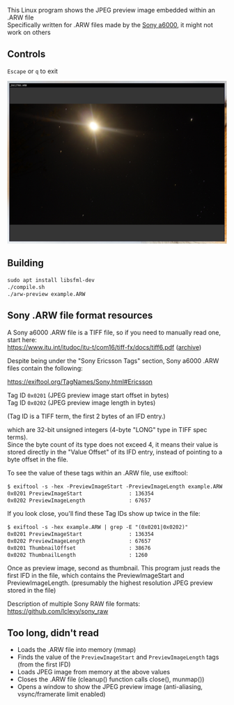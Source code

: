 This Linux program shows the JPEG preview image embedded within an .ARW file\
Specifically written for .ARW files made by the [Sony a6000](https://en.wikipedia.org/wiki/Sony_%CE%B16000), it might not work on others

## Controls
`Escape` or `q` to exit

<img src="screenshot.png" alt="arw-preview showing a JPEG preview of a .ARW file">

## Building
```console
sudo apt install libsfml-dev
./compile.sh
./arw-preview example.ARW
```

## Sony .ARW file format resources
A Sony a6000 .ARW file is a TIFF file, so if you need to manually read one, start here:\
https://www.itu.int/itudoc/itu-t/com16/tiff-fx/docs/tiff6.pdf ([archive](https://web.archive.org/web/20240926225851/https://www.itu.int/itudoc/itu-t/com16/tiff-fx/docs/tiff6.pdf))

Despite being under the "Sony Ericsson Tags" section, Sony a6000 .ARW files contain the following:

https://exiftool.org/TagNames/Sony.html#Ericsson

Tag ID `0x0201` (JPEG preview image start offset in bytes)\
Tag ID `0x0202` (JPEG preview image length in bytes)

(Tag ID is a TIFF term, the first 2 bytes of an IFD entry.)

which are 32-bit unsigned integers (4-byte "LONG" type in TIFF spec terms).\
Since the byte count of its type does not exceed 4, it means their value is stored directly in the "Value Offset" of its IFD entry, instead of pointing to a byte offset in the file.

To see the value of these tags within an .ARW file, use exiftool:
```console
$ exiftool -s -hex -PreviewImageStart -PreviewImageLength example.ARW
0x0201 PreviewImageStart               : 136354
0x0202 PreviewImageLength              : 67657
```

If you look close, you'll find these Tag IDs show up twice in the file:
```console
$ exiftool -s -hex example.ARW | grep -E "(0x0201|0x0202)"
0x0201 PreviewImageStart               : 136354
0x0202 PreviewImageLength              : 67657
0x0201 ThumbnailOffset                 : 38676
0x0202 ThumbnailLength                 : 1260
```
Once as preview image, second as thumbnail. This program just reads the first IFD in the file, which contains the PreviewImageStart and PreviewImageLength. (presumably the highest resolution JPEG preview stored in the file)

Description of multiple Sony RAW file formats:\
https://github.com/lclevy/sony_raw

## Too long, didn't read
- Loads the .ARW file into memory (mmap)
- Finds the value of the `PreviewImageStart` and `PreviewImageLength` tags (from the first IFD)
- Loads JPEG image from memory at the above values
- Closes the .ARW file (cleanup() function calls close(), munmap())
- Opens a window to show the JPEG preview image (anti-aliasing, vsync/framerate limit enabled)
